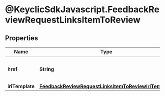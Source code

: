 # @KeyclicSdkJavascript.FeedbackReviewRequestLinksItemToReview

## Properties
Name | Type | Description | Notes
------------ | ------------- | ------------- | -------------
**href** | **String** | The URI of the itemToReview associated to the given feedbackreviewrequest. | [optional] 
**iriTemplate** | [**FeedbackReviewRequestLinksItemToReviewIriTemplate**](FeedbackReviewRequestLinksItemToReviewIriTemplate.md) |  | [optional] 


